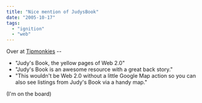 ```yaml
---
title: "Nice mention of JudysBook"
date: "2005-10-17"
tags: 
  - "ignition"
  - "web"
---
```


Over at [Tipmonkies](http://www.tipmonkies.com/2005/10/15/judys-book-the-yellow-pages-of-web-20) --

- "Judy's Book, the yellow pages of Web 2.0"
- "Judy's Book is an awesome resource with a great back story."
- "This wouldn't be Web 2.0 without a little Google Map action so you can also see listings from Judy's Book via a handy map."

(I'm on the board)
